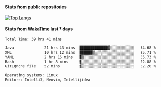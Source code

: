 #### Stats from public repositories

[![Top Langs](https://github-readme-stats.vercel.app/api/top-langs/?username=hyoghurt&layout=compact&exclude_repo=multiserver,docker_compose&langs_count=6)](https://github.com/anuraghazra/github-readme-stats)

#### Stats from [WakaTime](https://wakatime.com/@hyoghurt) last 7 days
<!--START_SECTION:waka-->

```txt
Total Time: 39 hrs 41 mins

Java              21 hrs 43 mins  █████████████▓░░░░░░░░░░░   54.68 %
XML               10 hrs 12 mins  ██████▒░░░░░░░░░░░░░░░░░░   25.71 %
YAML              2 hrs 16 mins   █▒░░░░░░░░░░░░░░░░░░░░░░░   05.73 %
Bash              1 hr 8 mins     ▓░░░░░░░░░░░░░░░░░░░░░░░░   02.88 %
GitIgnore file    52 mins         ▓░░░░░░░░░░░░░░░░░░░░░░░░   02.20 %

Operating systems: Linux
Editors: IntelliJ, Neovim, Intellijidea
```

<!--END_SECTION:waka-->
